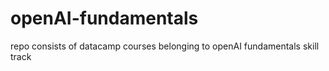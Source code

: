 # openAI-fundamentals
repo consists of datacamp courses belonging to openAI fundamentals skill track
